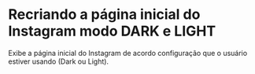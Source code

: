 # Recriando a página inicial do Instagram modo DARK e LIGHT

Exibe a página inicial do Instagram de acordo configuração que o usuário estiver usando (Dark ou Light).